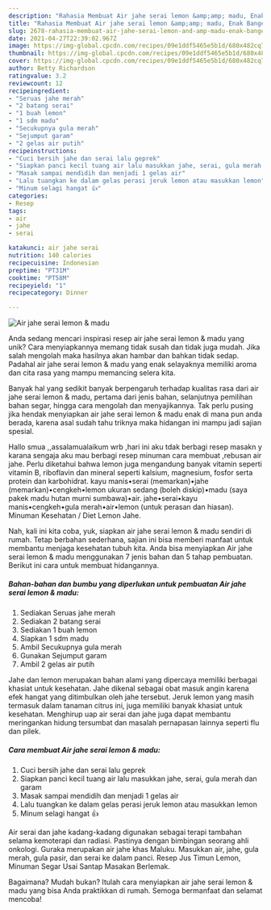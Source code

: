 ```yaml
---
description: "Rahasia Membuat Air jahe serai lemon &amp;amp; madu, Enak Banget"
title: "Rahasia Membuat Air jahe serai lemon &amp;amp; madu, Enak Banget"
slug: 2678-rahasia-membuat-air-jahe-serai-lemon-and-amp-madu-enak-banget
date: 2021-04-27T22:39:02.967Z
image: https://img-global.cpcdn.com/recipes/09e1ddf5465e5b1d/680x482cq70/air-jahe-serai-lemon-madu-foto-resep-utama.jpg
thumbnail: https://img-global.cpcdn.com/recipes/09e1ddf5465e5b1d/680x482cq70/air-jahe-serai-lemon-madu-foto-resep-utama.jpg
cover: https://img-global.cpcdn.com/recipes/09e1ddf5465e5b1d/680x482cq70/air-jahe-serai-lemon-madu-foto-resep-utama.jpg
author: Betty Richardson
ratingvalue: 3.2
reviewcount: 12
recipeingredient:
- "Seruas jahe merah"
- "2 batang serai"
- "1 buah lemon"
- "1 sdm madu"
- "Secukupnya gula merah"
- "Sejumput garam"
- "2 gelas air putih"
recipeinstructions:
- "Cuci bersih jahe dan serai lalu geprek"
- "Siapkan panci kecil tuang air lalu masukkan jahe, serai, gula merah dan garam"
- "Masak sampai mendidih dan menjadi 1 gelas air"
- "Lalu tuangkan ke dalam gelas perasi jeruk lemon atau masukkan lemon"
- "Minum selagi hangat 👍"
categories:
- Resep
tags:
- air
- jahe
- serai

katakunci: air jahe serai 
nutrition: 140 calories
recipecuisine: Indonesian
preptime: "PT31M"
cooktime: "PT58M"
recipeyield: "1"
recipecategory: Dinner

---
```



![Air jahe serai lemon &amp; madu](https://img-global.cpcdn.com/recipes/09e1ddf5465e5b1d/680x482cq70/air-jahe-serai-lemon-madu-foto-resep-utama.jpg)

Anda sedang mencari inspirasi resep air jahe serai lemon &amp; madu yang unik? Cara menyiapkannya memang tidak susah dan tidak juga mudah. Jika salah mengolah maka hasilnya akan hambar dan bahkan tidak sedap. Padahal air jahe serai lemon &amp; madu yang enak selayaknya memiliki aroma dan cita rasa yang mampu memancing selera kita.

Banyak hal yang sedikit banyak berpengaruh terhadap kualitas rasa dari air jahe serai lemon &amp; madu, pertama dari jenis bahan, selanjutnya pemilihan bahan segar, hingga cara mengolah dan menyajikannya. Tak perlu pusing jika hendak menyiapkan air jahe serai lemon &amp; madu enak di mana pun anda berada, karena asal sudah tahu triknya maka hidangan ini mampu jadi sajian spesial.

Hallo smua ,,assalamualaikum wrb ,hari ini aku tdak berbagi resep masakn y karana sengaja aku mau berbagi resep minuman cara membuat ,rebusan air jahe. Perlu diketahui bahwa lemon juga mengandung banyak vitamin seperti vitamin B, riboflavin dan mineral seperti kalsium, magnesium, fosfor serta protein dan karbohidrat. kayu manis•serai (memarkan)•jahe (memarkan)•cengkeh•lemon ukuran sedang (boleh diskip)•madu (saya pakek madu hutan murni sumbawa)•air. jahe•serai•kayu manis•cengkeh•gula merah•air•lemon (untuk perasan dan hiasan). Minuman Kesehatan / Diet Lemon Jahe.


Nah, kali ini kita coba, yuk, siapkan air jahe serai lemon &amp; madu sendiri di rumah. Tetap berbahan sederhana, sajian ini bisa memberi manfaat untuk membantu menjaga kesehatan tubuh kita. Anda bisa menyiapkan Air jahe serai lemon &amp; madu menggunakan 7 jenis bahan dan 5 tahap pembuatan. Berikut ini cara untuk membuat hidangannya.

<!--inarticleads1-->

##### Bahan-bahan dan bumbu yang diperlukan untuk pembuatan Air jahe serai lemon &amp; madu:

1. Sediakan Seruas jahe merah
1. Sediakan 2 batang serai
1. Sediakan 1 buah lemon
1. Siapkan 1 sdm madu
1. Ambil Secukupnya gula merah
1. Gunakan Sejumput garam
1. Ambil 2 gelas air putih


Jahe dan lemon merupakan bahan alami yang dipercaya memiliki berbagai khasiat untuk kesehatan. Jahe dikenal sebagai obat masuk angin karena efek hangat yang ditimbulkan oleh jahe tersebut. Jeruk lemon yang masih termasuk dalam tanaman citrus ini, juga memiliki banyak khasiat untuk kesehatan. Menghirup uap air serai dan jahe juga dapat membantu meringankan hidung tersumbat dan masalah pernapasan lainnya seperti flu dan pilek. 

<!--inarticleads2-->

##### Cara membuat Air jahe serai lemon &amp; madu:

1. Cuci bersih jahe dan serai lalu geprek
1. Siapkan panci kecil tuang air lalu masukkan jahe, serai, gula merah dan garam
1. Masak sampai mendidih dan menjadi 1 gelas air
1. Lalu tuangkan ke dalam gelas perasi jeruk lemon atau masukkan lemon
1. Minum selagi hangat 👍


Air serai dan jahe kadang-kadang digunakan sebagai terapi tambahan selama kemoterapi dan radiasi. Pastinya dengan bimbingan seorang ahli onkologi. Guraka merupakan air jahe khas Maluku. Masukkan air, jahe, gula merah, gula pasir, dan serai ke dalam panci. Resep Jus Timun Lemon, Minuman Segar Usai Santap Masakan Berlemak. 

Bagaimana? Mudah bukan? Itulah cara menyiapkan air jahe serai lemon &amp; madu yang bisa Anda praktikkan di rumah. Semoga bermanfaat dan selamat mencoba!
